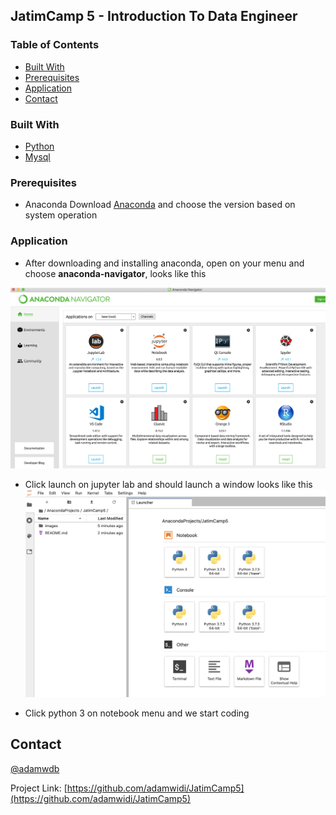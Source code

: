 ## JatimCamp 5 - Introduction To Data Engineer

<!-- PROJECT SHIELDS -->
<!--
Thank you for https://github.com/othneildrew/Best-README-Template/blob/master/README.md giving me an idea for build this readme
*** I'm using markdown "reference style" links for readability.
*** Reference links are enclosed in brackets [ ] instead of parentheses ( ).
*** See the bottom of this document for the declaration of the reference variables
*** for contributors-url, forks-url, etc. This is an optional, concise syntax you may use.
*** https://www.markdownguide.org/basic-syntax/#reference-style-links
-->

<!-- TABLE OF CONTENTS -->
### Table of Contents
* [Built With](#built-with)
* [Prerequisites](#prerequisites)
* [Application](#application)
* [Contact](#contact)

### Built With
* [Python](https://python.org)
* [Mysql](https://mysql.com)

### Prerequisites

* Anaconda
Download [Anaconda](https://anaconda.com/download) and choose the version based on system operation

### Application

- After downloading and installing anaconda, open on your menu and choose **anaconda-navigator**, looks like this

![Anaconda Navigator](images/anaconda.png)

- Click launch on jupyter lab and should launch a window looks like this
![Anaconda Navigator](images/jupyter-lab.png)

 - Click python 3 on notebook menu and we start coding

<!-- CONTACT -->
## Contact

[@adamwdb](https://twitter.com/adamwdb)

Project Link: [https://github.com/adamwidi/JatimCamp5](https://github.com/adamwidi/JatimCamp5)